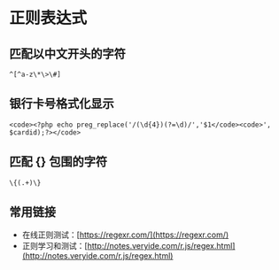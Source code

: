 # 正则表达式

## 匹配以中文开头的字符

	^[^a-z\*\>\#]

## 银行卡号格式化显示

	<code><?php echo preg_replace('/(\d{4})(?=\d)/','$1</code><code>', $cardid);?></code>
	
## 匹配 {} 包围的字符
	\{(.+)\}

## 常用链接

- 在线正则测试：[https://regexr.com/](https://regexr.com/)
- 正则学习和测试：[http://notes.veryide.com/r.js/regex.html](http://notes.veryide.com/r.js/regex.html)